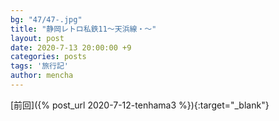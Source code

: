 ```yaml
---
bg: "47/47-.jpg"
title: "静岡レトロ私鉄11～天浜線・～"
layout: post
date: 2020-7-13 20:00:00 +9
categories: posts
tags: '旅行記'
author: mencha
---
```

  [前回]({%  post_url 2020-7-12-tenhama3 %}){:target="_blank"} 

<!--more-->
![]()